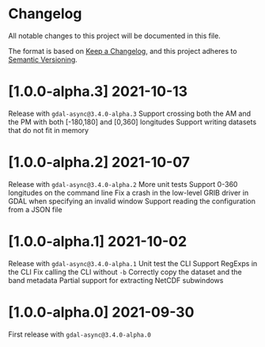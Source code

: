 # Changelog

All notable changes to this project will be documented in this file.

The format is based on [Keep a Changelog](https://keepachangelog.com/en/1.0.0/),
and this project adheres to [Semantic Versioning](https://semver.org/spec/v2.0.0.html).

# [1.0.0-alpha.3] 2021-10-13

Release with `gdal-async@3.4.0-alpha.3`
Support crossing both the AM and the PM with both [-180,180] and [0,360] longitudes
Support writing datasets that do not fit in memory

# [1.0.0-alpha.2] 2021-10-07

Release with `gdal-async@3.4.0-alpha.2`
More unit tests
Support 0-360 longitudes on the command line
Fix a crash in the low-level GRIB driver in GDAL when specifying an invalid window
Support reading the configuration from a JSON file

# [1.0.0-alpha.1] 2021-10-02

Release with `gdal-async@3.4.0-alpha.1`
Unit test the CLI
Support RegExps in the CLI
Fix calling the CLI without `-b`
Correctly copy the dataset and the band metadata
Partial support for extracting NetCDF subwindows

# [1.0.0-alpha.0] 2021-09-30

First release with `gdal-async@3.4.0-alpha.0`